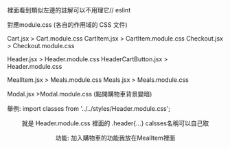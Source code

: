 裡面看到類似左邊的註解可以不用理它// eslint 

對應module.css (各自的作用域的 CSS 文件)

Cart.jsx > Cart.module.css
CartItem.jsx > CartItem.module.css
Checkout.jsx > Checkout.module.css

Header.jsx > Header.module.css
HeaderCartButton.jsx > Header.module.css

MealItem.jsx > Meals.module.css
Meals.jsx > Meals.module.css

Modal.jsx >Modal.module.css (點開購物車背景變暗)

舉例:
import classes from '../../styles/Header.module.css'; 
<header className={classes.header}>
就是 Header.module.css 裡面的 .header{...}
calsses名稱可以自己取

功能:
加入購物車的功能我放在MealItem裡面


